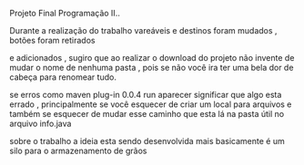 Projeto Final Programação II..





Durante a realização do trabalho vareáveis e destinos foram mudados , botões foram retirados

e adicionados , sugiro que ao realizar o download do projeto não invente de mudar o nome de nenhuma pasta , pois se não você ira ter uma bela dor de cabeça para renomear tudo. 

se erros como maven plug-in 0.0.4 run aparecer significar que algo esta errado , principalmente se você esquecer de criar um local para arquivos e também se esquecer de mudar esse caminho que esta lá na pasta útil no arquivo info.java 



sobre o trabalho a ideia esta sendo desenvolvida mais basicamente é um silo para o armazenamento de grãos 